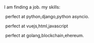 I am finding a job. my skills:

​	perfect at python,django,python asyncio.

​	perfect at vuejs,html,javascript

​	perfect at golang,blockchain,ehereum.

